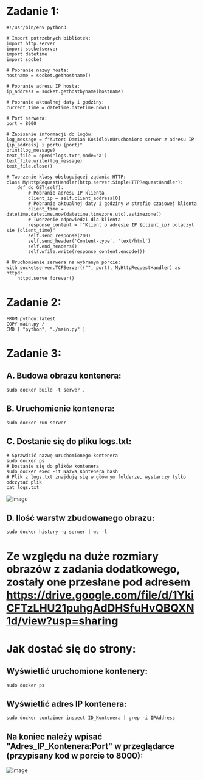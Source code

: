 # Zadanie 1:
```
#!/usr/bin/env python3

# Import potrzebnych bibliotek:
import http.server
import socketserver
import datetime
import socket

# Pobranie nazwy hosta:
hostname = socket.gethostname()

# Pobranie adresu IP hosta:
ip_address = socket.gethostbyname(hostname)

# Pobranie aktualnej daty i godziny:
current_time = datetime.datetime.now()

# Port serwera:
port = 8000

# Zapisanie informacji do logów:
log_message = f"Autor: Damian Kosidlo\nUruchomiono serwer z adresu IP {ip_address} i portu {port}"
print(log_message)
text_file = open("logs.txt",mode='a')
text_file.write(log_message)
text_file.close()

# Tworzenie klasy obsługującej żądania HTTP:
class MyHttpRequestHandler(http.server.SimpleHTTPRequestHandler):
    def do_GET(self):
        # Pobranie adresu IP klienta
        client_ip = self.client_address[0]
        # Pobranie aktualnej daty i godziny w strefie czasowej klienta
        client_time = datetime.datetime.now(datetime.timezone.utc).astimezone()
        # Tworzenie odpowiedzi dla klienta
        response_content = f"Klient o adresie IP {client_ip} polaczyl sie {client_time}"
        self.send_response(200)
        self.send_header('Content-type', 'text/html')
        self.end_headers()
        self.wfile.write(response_content.encode())

# Uruchomienie serwera na wybranym porcie:
with socketserver.TCPServer(("", port), MyHttpRequestHandler) as httpd:
    httpd.serve_forever()
```
# Zadanie 2:
```# Damian Kosidlo
FROM python:latest
COPY main.py /
CMD [ "python", "./main.py" ]
```
# Zadanie 3:
## A. Budowa obrazu kontenera:
```
sudo docker build -t serwer .
```
## B. Uruchomienie kontenera:
```
sudo docker run serwer
```
## C. Dostanie się do pliku logs.txt:
```
# Sprawdzić nazwę uruchomionego kontenera
sudo docker ps
# Dostanie się do plików kontenera
sudo docker exec -it Nazwa_Kontenera bash
# Plik z logs.txt znajduję się w głównym folderze, wystarczy tylko odczytać plik
cat logs.txt
```
![image](https://github.com/INeedEstus/docker_laboratorium/assets/79727495/a19de98c-9ef3-4498-ab8f-8905323bfe8f)
## D. Ilość warstw zbudowanego obrazu:
```
sudo docker history -q serwer | wc -l
```
# Ze względu na duże rozmiary obrazów z zadania dodatkowego, zostały one przesłane pod adresem https://drive.google.com/file/d/1YkiCFTzLHU21puhgAdDHSfuHvQBQXN1d/view?usp=sharing

# Jak dostać się do strony:
## Wyświetlić uruchomione kontenery:
```
sudo docker ps
```
## Wyświetlić adres IP kontenera:
```
sudo docker container inspect ID_Kontenera | grep -i IPAddress
```
## Na koniec należy wpisać "Adres_IP_Kontenera:Port" w przeglądarce (przypisany kod w porcie to 8000):
![image](https://github.com/INeedEstus/docker_laboratorium/assets/79727495/752f7d4d-6626-4064-b908-7f02f35a1a77)
